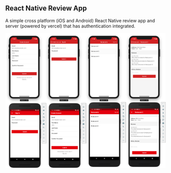 ## React Native Review App

A simple cross platform (iOS and Android) React Native review app and server (powered by vercel) that has authentication integrated.

![Reference Designs](./assets/reference.png)
